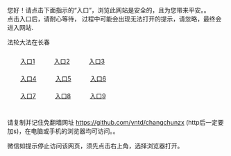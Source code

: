 您好！请点击下面指示的“入口”，浏览此网站是安全的，且为您带来平安。。 <br/>
点击入口后，请耐心等待， 过程中可能会出现无法打开的提示，请忽略，最终会进入网站. </br>

法轮大法在长春<br/>
<div style="padding:10px"><a style="margin:20px" target="_blank" href="https://dcc0vbedwvj91.cloudfront.net/2Qpsp?jnxkjsbi" id="ccLink1" rel="nofollow">入口1</a> <a target="_blank" style="margin:20px" href="https://d31auyiui10yh5.cloudfront.net/2Qpsp?kqwryfhk" id="ccLink2" rel="nofollow">入口2</a> <a style="margin:20px" target="_blank" href="https://d3jwuhlsj467sk.cloudfront.net/2Qpsp?voxjt" id="ccLink3" rel="nofollow">入口3</a></div>

<div style="padding:10px" ><a style="margin:20px" target="_blank" href="https://dcc0vbedwvj91.cloudfront.net/2Qpsp?jnxkjsbi" id="ccLink4" rel="nofollow">入口4</a> <a style="margin:20px" href="https://d31auyiui10yh5.cloudfront.net/2Qpsp?kqwryfhk" target="_blank" id="ccLink5" rel="nofollow">入口5</a> <a style="margin:20px" href="https://d3jwuhlsj467sk.cloudfront.net/2Qpsp?voxjt" target="_blank" id="ccLink6" rel="nofollow">入口6</a></div>

<div style="padding:10px"><a style="margin:20px" target="_blank" href="https://dcc0vbedwvj91.cloudfront.net/2Qpsp?jnxkjsbi" id="ccLink7" rel="nofollow">入口7</a> <a style="margin:20px" href="https://d31auyiui10yh5.cloudfront.net/2Qpsp?kqwryfhk" target="_blank" id="ccLink8" rel="nofollow">入口8</a> <a style="margin:20px" target="_blank" href="https://d3jwuhlsj467sk.cloudfront.net/2Qpsp?voxjt" id="ccLink9" rel="nofollow">入口9</a></div>

<br/>



请复制并记住免翻墙网址 https://github.com/yntd/changchunzx (http后一定要加s)，在电脑或手机的浏览器均可访问。。<br/>

微信如提示停止访问该网页，须先点击右上角，选择浏览器打开。

